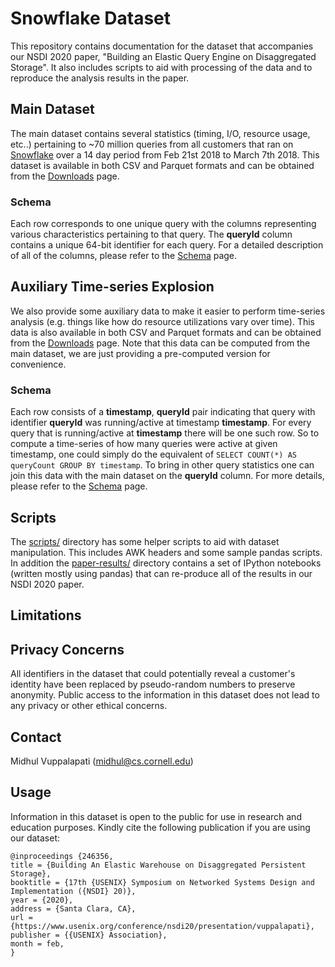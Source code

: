 # Snowflake Dataset

This repository contains documentation for the dataset that accompanies our NSDI 2020 paper, "Building an Elastic Query Engine on Disaggregated Storage". It also includes scripts to aid with processing of the data and to reproduce the analysis results in the paper.

## Main Dataset

The main dataset contains several statistics (timing, I/O, resource usage, etc..) pertaining to ~70 million queries from all customers that ran on [Snowflake](https://www.snowflake.com/) over a 14 day period from Feb 21st 2018 to March 7th 2018. This dataset is available in both CSV and Parquet formats and can be obtained from the [Downloads](download.md) page.

### Schema

Each row corresponds to one unique query with the columns representing various characteristics pertaining to that query. The **queryId** column contains a unique 64-bit identifier for each query. For a detailed description of all of the columns, please refer to the [Schema](schema.md) page. 

## Auxiliary Time-series Explosion

We also provide some auxiliary data to make it easier to perform time-series analysis (e.g. things like how do resource utilizations vary over time). This data is also available in both CSV and Parquet formats and can be obtained from the [Downloads](download.md) page. Note that this data can be computed from the main dataset, we are just providing a pre-computed version for convenience. 

### Schema

Each row consists of a **timestamp**, **queryId** pair indicating that query with identifier **queryId** was running/active at timestamp **timestamp**. For every query that is running/active at **timestamp** there will be one such row. So to compute a time-series of how many queries were active at given timestamp, one could simply do the equivalent of `SELECT COUNT(*) AS queryCount GROUP BY timestamp`. To bring in other query statistics one can join this data with the main dataset on the **queryId** column.  For more details, please refer to the [Schema](schema.md) page. 

## Scripts

The [scripts/](scripts/) directory has some helper scripts to aid with dataset manipulation. This includes AWK headers and some sample pandas scripts. In addition the [paper-results/](paper-results/) directory contains a set of IPython notebooks (written mostly using pandas) that can re-produce all of the results in our NSDI 2020 paper.

## Limitations

## Privacy Concerns

All identifiers in the dataset that could potentially reveal a customer's identity have been replaced by pseudo-random numbers to preserve anonymity. Public access to the information in this dataset does not lead to any privacy or other ethical concerns.

## Contact

Midhul Vuppalapati ([midhul@cs.cornell.edu](mailto:midhul@cs.cornell.edu))

## Usage

Information in this dataset is open to the public for use in research and education purposes. Kindly cite the following publication if you are using our dataset:

```
@inproceedings {246356,
title = {Building An Elastic Warehouse on Disaggregated Persistent Storage},
booktitle = {17th {USENIX} Symposium on Networked Systems Design and Implementation ({NSDI} 20)},
year = {2020},
address = {Santa Clara, CA},
url = {https://www.usenix.org/conference/nsdi20/presentation/vuppalapati},
publisher = {{USENIX} Association},
month = feb,
}
```

